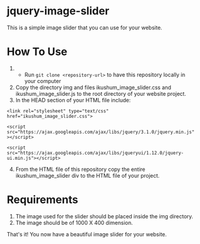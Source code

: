 # jquery-image-slider
This is a simple image slider that you can use for your website.

# How To Use

1. * Run `git clone <repository-url>` to have this repository locally in your computer
2. Copy the directory img and files ikushum_image_slider.css and ikushum_image_slider.js to the root directory of your website project.
3. In the HEAD section of your HTML file include:

 ``<link rel="stylesheet" type="text/css" href="ikushum_image_slider.css">`` 

 ``<script src="https://ajax.googleapis.com/ajax/libs/jquery/3.1.0/jquery.min.js"></script>``
 
 ``<script src="https://ajax.googleapis.com/ajax/libs/jqueryui/1.12.0/jquery-ui.min.js"></script>``
  
4. From the HTML file of this repository copy the entire ikushum_image_slider div to the HTML file of your project.


# Requirements

1. The image used for the slider should be placed inside the img directory. 
2. The image should be of 1000 X 400 dimension.

That's it! You now have a beautiful image slider for your website.




